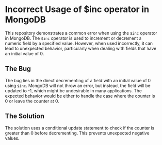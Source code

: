 # Incorrect Usage of $inc operator in MongoDB
This repository demonstrates a common error when using the `$inc` operator in MongoDB. The `$inc` operator is used to increment or decrement a numeric field by a specified value.  However, when used incorrectly, it can lead to unexpected behavior, particularly when dealing with fields that have an initial value of 0.

## The Bug
The bug lies in the direct decrementing of a field with an initial value of 0 using `$inc`.  MongoDB will not throw an error, but instead, the field will be updated to -1, which might be undesirable in many applications. The expected behavior would be either to handle the case where the counter is 0 or leave the counter at 0. 

## The Solution
The solution uses a conditional update statement to check if the counter is greater than 0 before decrementing.  This prevents unexpected negative values.